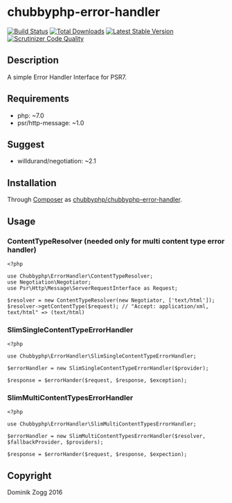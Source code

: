 # chubbyphp-error-handler

[![Build Status](https://api.travis-ci.org/chubbyphp/chubbyphp-error-handler.png?branch=master)](https://travis-ci.org/chubbyphp/chubbyphp-error-handler)
[![Total Downloads](https://poser.pugx.org/chubbyphp/chubbyphp-error-handler/downloads.png)](https://packagist.org/packages/chubbyphp/chubbyphp-error-handler)
[![Latest Stable Version](https://poser.pugx.org/chubbyphp/chubbyphp-error-handler/v/stable.png)](https://packagist.org/packages/chubbyphp/chubbyphp-error-handler)
[![Scrutinizer Code Quality](https://scrutinizer-ci.com/g/chubbyphp/chubbyphp-error-handler/badges/quality-score.png?b=master)](https://scrutinizer-ci.com/g/chubbyphp/chubbyphp-error-handler/?branch=master)

## Description

A simple Error Handler Interface for PSR7.

## Requirements

 * php: ~7.0
 * psr/http-message: ~1.0

## Suggest

 * willdurand/negotiation: ~2.1

## Installation

Through [Composer](http://getcomposer.org) as [chubbyphp/chubbyphp-error-handler][1].

## Usage

### ContentTypeResolver (needed only for multi content type error handler)

```{.php}
<?php

use Chubbyphp\ErrorHandler\ContentTypeResolver;
use Negotiation\Negotiator;
use Psr\Http\Message\ServerRequestInterface as Request;

$resolver = new ContentTypeResolver(new Negotiator, ['text/html']);
$resolver->getContentType($request); // "Accept: application/xml, text/html" => (text/html)
```

### SlimSingleContentTypeErrorHandler

```{.php}
<?php

use Chubbyphp\ErrorHandler\SlimSingleContentTypeErrorHandler;

$errorHandler = new SlimSingleContentTypeErrorHandler($provider);

$response = $errorHander($request, $response, $exception);
```

### SlimMultiContentTypesErrorHandler

```{.php}
<?php

use Chubbyphp\ErrorHandler\SlimMultiContentTypesErrorHandler;

$errorHandler = new SlimMultiContentTypesErrorHandler($resolver, $fallbackProvider, $providers);

$response = $errorHander($request, $response, $expection);
```

[1]: https://packagist.org/packages/chubbyphp/chubbyphp-error-handler

## Copyright

Dominik Zogg 2016
